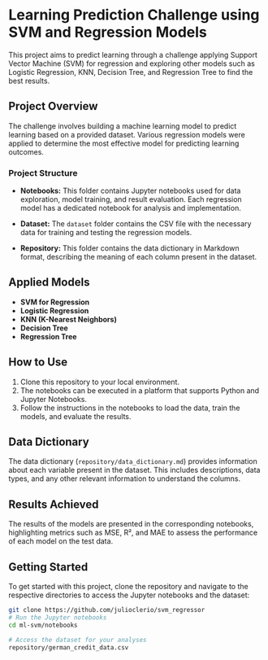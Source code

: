# Learning Prediction Challenge using SVM and Regression Models

This project aims to predict learning through a challenge applying Support Vector Machine (SVM) for regression and exploring other models such as Logistic Regression, KNN, Decision Tree, and Regression Tree to find the best results.

## Project Overview

The challenge involves building a machine learning model to predict learning based on a provided dataset. Various regression models were applied to determine the most effective model for predicting learning outcomes.

### Project Structure

- **Notebooks:** This folder contains Jupyter notebooks used for data exploration, model training, and result evaluation. Each regression model has a dedicated notebook for analysis and implementation.

- **Dataset:** The `dataset` folder contains the CSV file with the necessary data for training and testing the regression models.

- **Repository:** This folder contains the data dictionary in Markdown format, describing the meaning of each column present in the dataset.

## Applied Models

- **SVM for Regression**
- **Logistic Regression**
- **KNN (K-Nearest Neighbors)**
- **Decision Tree**
- **Regression Tree**

## How to Use

1. Clone this repository to your local environment.
2. The notebooks can be executed in a platform that supports Python and Jupyter Notebooks.
3. Follow the instructions in the notebooks to load the data, train the models, and evaluate the results.

## Data Dictionary

The data dictionary (`repository/data_dictionary.md`) provides information about each variable present in the dataset. This includes descriptions, data types, and any other relevant information to understand the columns.

## Results Achieved

The results of the models are presented in the corresponding notebooks, highlighting metrics such as MSE, R², and MAE to assess the performance of each model on the test data.


## Getting Started

To get started with this project, clone the repository and navigate to the respective directories to access the Jupyter notebooks and the dataset:

```bash
git clone https://github.com/julioclerio/svm_regressor
# Run the Jupyter notebooks
cd ml-svm/notebooks

# Access the dataset for your analyses
repository/german_credit_data.csv
